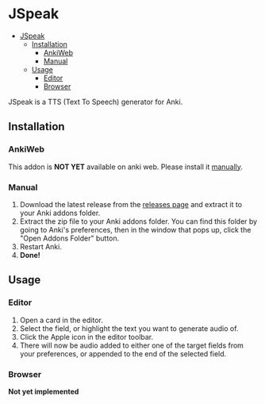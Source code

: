 # JSpeak
<!-- TOC -->
* [JSpeak](#jspeak)
  * [Installation](#installation)
    * [AnkiWeb](#ankiweb)
    * [Manual](#manual)
  * [Usage](#usage)
    * [Editor](#editor)
    * [Browser](#browser)
<!-- TOC -->


JSpeak is a TTS (Text To Speech) generator for Anki.

## Installation

### AnkiWeb

This addon is **NOT YET** available on anki web. Please install it [manually](#manual).

### Manual

1. Download the latest release from the [releases page]() and extract it to your Anki addons folder.
2. Extract the zip file to your Anki addons folder. You can find this folder by going to Anki's preferences, then in the window that pops up, click the "Open Addons Folder" button.
3. Restart Anki.
4. **Done!**

## Usage

### Editor

1. Open a card in the editor.
2. Select the field, or highlight the text you want to generate audio of.
3. Click the Apple icon in the editor toolbar.
4. There will now be audio added to either one of the target fields from your preferences, or appended to the end of the selected field.

### Browser

**Not yet implemented**